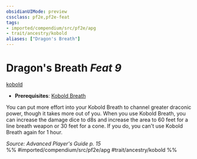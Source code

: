 ```yaml
---
obsidianUIMode: preview
cssclass: pf2e,pf2e-feat
tags:
- imported/compendium/src/pf2e/apg
- trait/ancestry/kobold
aliases: ["Dragon's Breath"]
---
```

# Dragon's Breath  *Feat 9*  
[kobold](kobold-b1.md)  

- **Prerequisites**: [Kobold Breath](kobold-breath-apg.md)

You can put more effort into your Kobold Breath to channel greater draconic power, though it takes more out of you. When you use Kobold Breath, you can increase the damage dice to d8s and increase the area to 60 feet for a line breath weapon or 30 feet for a cone. If you do, you can't use Kobold Breath again for 1 hour.

*Source: Advanced Player's Guide p. 15*  
%% #imported/compendium/src/pf2e/apg #trait/ancestry/kobold %%
